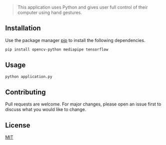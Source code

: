 > This application uses Python and gives user full control of their computer using hand gestures.

## Installation

Use the package manager [pip](https://pip.pypa.io/en/stable/) to install the following dependencies.

```bash
pip install opencv-python mediapipe tensorflow
```

## Usage

```bash
python application.py
```

## Contributing

Pull requests are welcome. For major changes, please open an issue first
to discuss what you would like to change.

## License

[MIT](https://choosealicense.com/licenses/mit/)